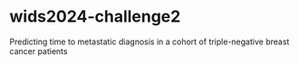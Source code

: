 # wids2024-challenge2
Predicting time to metastatic diagnosis in a cohort of triple-negative breast cancer patients
